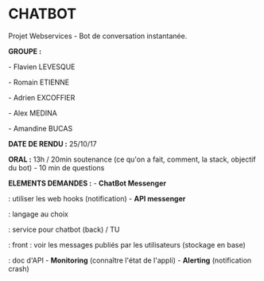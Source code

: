 # CHATBOT
Projet Webservices - Bot de conversation instantanée.

<p><B>GROUPE :</B> 
<p>- Flavien LEVESQUE</p>
<p>- Romain ETIENNE</p>
<p>- Adrien EXCOFFIER</p>
<p>- Alex MEDINA</p>
<p>- Amandine BUCAS</p>
</p>

<p><B>DATE DE RENDU :</B>
25/10/17</p>

<p><B>ORAL :</B> 
13h / 20min soutenance (ce qu'on a fait, comment, la stack, objectif du bot) - 10 min de questions</p>

<p><B>ELEMENTS DEMANDES :</B> 
- <B>ChatBot Messenger</B>
	 <p> : utiliser les web hooks (notification)
- <B>API messenger</B>
	 <p> : langage au choix
	 <p> : service pour chatbot (back) / TU
	 <p> : front : voir les messages publiés par les utilisateurs (stockage en base)
	 <p> : doc d'API
- <B>Monitoring</B> (connaître l'état de l'appli)
- <B>Alerting</B> (notification crash)</p>
